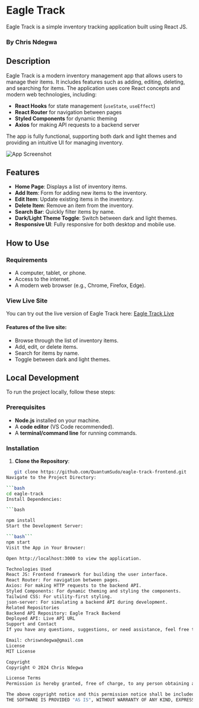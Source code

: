 # Eagle Track

Eagle Track is a simple inventory tracking application built using React JS.

### By Chris Ndegwa

## Description

Eagle Track is a modern inventory management app that allows users to manage their items. It includes features such as adding, editing, deleting, and searching for items. The application uses core React concepts and modern web technologies, including:

- **React Hooks** for state management (`useState`, `useEffect`)
- **React Router** for navigation between pages
- **Styled Components** for dynamic theming
- **Axios** for making API requests to a backend server

The app is fully functional, supporting both dark and light themes and providing an intuitive UI for managing inventory.

![App Screenshot](eagle-track-frontend/eagle-track/src/assets/app-screenshot.png)

## Features

- **Home Page**: Displays a list of inventory items.
- **Add Item**: Form for adding new items to the inventory.
- **Edit Item**: Update existing items in the inventory.
- **Delete Item**: Remove an item from the inventory.
- **Search Bar**: Quickly filter items by name.
- **Dark/Light Theme Toggle**: Switch between dark and light themes.
- **Responsive UI**: Fully responsive for both desktop and mobile use.

## How to Use

### Requirements

- A computer, tablet, or phone.
- Access to the internet.
- A modern web browser (e.g., Chrome, Firefox, Edge).

### View Live Site

You can try out the live version of Eagle Track here: [Eagle Track Live](#)

#### Features of the live site:
- Browse through the list of inventory items.
- Add, edit, or delete items.
- Search for items by name.
- Toggle between dark and light themes.

## Local Development

To run the project locally, follow these steps:

### Prerequisites

- **Node.js** installed on your machine.
- A **code editor** (VS Code recommended).
- A **terminal/command line** for running commands.

### Installation

1. **Clone the Repository**:

```bash
   git clone https://github.com/QuantumSudo/eagle-track-frontend.git
Navigate to the Project Directory:

```bash
cd eagle-track
Install Dependencies:

```bash

npm install
Start the Development Server:

```bash```
npm start
Visit the App in Your Browser:

Open http://localhost:3000 to view the application.

Technologies Used
React JS: Frontend framework for building the user interface.
React Router: For navigation between pages.
Axios: For making HTTP requests to the backend API.
Styled Components: For dynamic theming and styling the components.
Tailwind CSS: For utility-first styling.
json-server: For simulating a backend API during development.
Related Repositories
Backend API Repository: Eagle Track Backend
Deployed API: Live API URL
Support and Contact
If you have any questions, suggestions, or need assistance, feel free to reach out:

Email: chriswndegwa@gmail.com
License
MIT License

Copyright
Copyright © 2024 Chris Ndegwa

License Terms
Permission is hereby granted, free of charge, to any person obtaining a copy of this software and associated documentation files (the "Software"), to deal in the Software without restriction, including without limitation the rights to use, copy, modify, merge, publish, distribute, sublicense, and/or sell copies of the Software, and to permit persons to whom the Software is furnished to do so, subject to the following conditions:

The above copyright notice and this permission notice shall be included in all copies or substantial portions of the Software.
THE SOFTWARE IS PROVIDED "AS IS", WITHOUT WARRANTY OF ANY KIND, EXPRESS OR IMPLIED, INCLUDING BUT NOT LIMITED TO THE WARRANTIES OF MERCHANTABILITY, FITNESS FOR A PARTICULAR PURPOSE AND NONINFRINGEMENT. IN NO EVENT SHALL THE AUTHORS OR COPYRIGHT HOLDERS BE LIABLE FOR ANY CLAIM, DAMAGES OR OTHER LIABILITY, WHETHER IN AN ACTION OF CONTRACT, TORT OR OTHERWISE, ARISING FROM, OUT OF OR IN CONNECTION WITH THE SOFTWARE OR THE USE OR OTHER DEALINGS IN THE SOFTWARE.